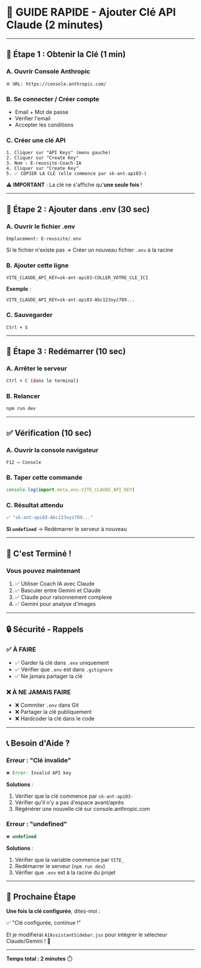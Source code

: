 # 🎯 GUIDE RAPIDE - Ajouter Clé API Claude (2 minutes)

---

## 📍 Étape 1 : Obtenir la Clé (1 min)

### **A. Ouvrir Console Anthropic**

```
🌐 URL: https://console.anthropic.com/
```

### **B. Se connecter / Créer compte**

- Email + Mot de passe
- Vérifier l'email
- Accepter les conditions

### **C. Créer une clé API**

```
1. Cliquer sur "API Keys" (menu gauche)
2. Cliquer sur "Create Key"
3. Nom : E-reussite-Coach-IA
4. Cliquer sur "Create Key"
5. ✅ COPIER LA CLÉ (elle commence par sk-ant-api03-)
```

⚠️ **IMPORTANT** : La clé ne s'affiche qu'**une seule fois** !

---

## 📍 Étape 2 : Ajouter dans .env (30 sec)

### **A. Ouvrir le fichier .env**

```
Emplacement: E-reussite/.env
```

Si le fichier n'existe pas → Créer un nouveau fichier `.env` à la racine

### **B. Ajouter cette ligne**

```env
VITE_CLAUDE_API_KEY=sk-ant-api03-COLLER_VOTRE_CLE_ICI
```

**Exemple** :

```env
VITE_CLAUDE_API_KEY=sk-ant-api03-Abc123xyz789...
```

### **C. Sauvegarder**

```
Ctrl + S
```

---

## 📍 Étape 3 : Redémarrer (10 sec)

### **A. Arrêter le serveur**

```bash
Ctrl + C (dans le terminal)
```

### **B. Relancer**

```bash
npm run dev
```

---

## ✅ Vérification (10 sec)

### **A. Ouvrir la console navigateur**

```
F12 → Console
```

### **B. Taper cette commande**

```javascript
console.log(import.meta.env.VITE_CLAUDE_API_KEY)
```

### **C. Résultat attendu**

```javascript
✅ "sk-ant-api03-Abc123xyz789..."
```

**Si `undefined`** → Redémarrer le serveur à nouveau

---

## 🎉 C'est Terminé !

### **Vous pouvez maintenant**

1. ✅ Utiliser Coach IA avec Claude
2. ✅ Basculer entre Gemini et Claude
3. ✅ Claude pour raisonnement complexe
4. ✅ Gemini pour analyse d'images

---

## 🔒 Sécurité - Rappels

### ✅ **À FAIRE**

- ✅ Garder la clé dans `.env` uniquement
- ✅ Vérifier que `.env` est dans `.gitignore`
- ✅ Ne jamais partager la clé

### ❌ **À NE JAMAIS FAIRE**

- ❌ Commiter `.env` dans Git
- ❌ Partager la clé publiquement
- ❌ Hardcoder la clé dans le code

---

## 📞 Besoin d'Aide ?

### **Erreur : "Clé invalide"**

```javascript
❌ Error: Invalid API key
```

**Solutions** :
1. Vérifier que la clé commence par `sk-ant-api03-`
2. Vérifier qu'il n'y a pas d'espace avant/après
3. Régénérer une nouvelle clé sur console.anthropic.com

### **Erreur : "undefined"**

```javascript
❌ undefined
```

**Solutions** :
1. Vérifier que la variable commence par `VITE_`
2. Redémarrer le serveur (`npm run dev`)
3. Vérifier que `.env` est à la racine du projet

---

## 🚀 Prochaine Étape

**Une fois la clé configurée**, dites-moi :

✅ "Clé configurée, continue !"

Et je modifierai `AIAssistantSidebar.jsx` pour intégrer le sélecteur Claude/Gemini ! 🎯

---

**Temps total : 2 minutes** ⏱️
